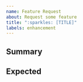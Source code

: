 ```yaml
---
name: Feature Request
about: Request some feature
title: ":sparkles: [TITLE]"
labels: enhancement
---
```


## Summary


## Expected

